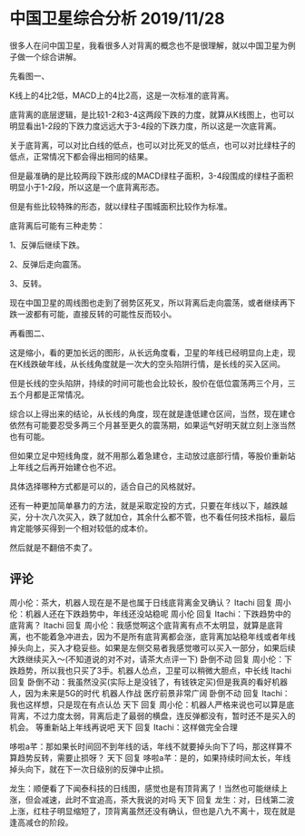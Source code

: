 # 中国卫星综合分析 2019/11/28

很多人在问中国卫星，我看很多人对背离的概念也不是很理解，就以中国卫星为例子做一个综合讲解。

先看图一、

K线上的4比2低，MACD上的4比2高，这是一次标准的底背离。

底背离的底层逻辑，是比较1-2和3-4这两段下跌的力度，就算从K线图上，也可以明显看出1-2段的下跌力度远远大于3-4段的下跌力度，所以这是一次底背离。

关于底背离，可以对比白线的低点，也可以对比死叉的低点，也可以对比绿柱子的低点，正常情况下都会得出相同的结果。

但是最准确的是比较两段下跌形成的MACD绿柱子面积，3-4段围成的绿柱子面积明显小于1-2段，所以这是一个底背离形态。

但是有些比较特殊的形态，就以绿柱子围城面积比较作为标准。

底背离后可能有三种走势：

1、反弹后继续下跌。

2、反弹后走向震荡。

3、反转。

现在中国卫星的周线图也走到了弱势区死叉，所以背离后走向震荡，或者继续再下跌一波都有可能，直接反转的可能性反而较小。

再看图二、

这是缩小，看的更加长远的图形，从长远角度看，卫星的年线已经明显向上走，现在K线跌破年线，从长线角度就是一次大的空头陷阱行情，是长线的买入区间。

但是长线的空头陷阱，持续的时间可能也会比较长，股价在低位震荡两三个月，三五个月都是正常情况。

综合以上得出来的结论，从长线的角度，现在就是逢低建仓区间，当然，现在建仓依然有可能要忍受多两三个月甚至更久的震荡期，如果运气好明天就立刻上涨当然也有可能。

但如果立足中短线角度，就不用那么着急建仓，主动放过底部行情，等股价重新站上年线之后再开始建仓也不迟。

具体选择哪种方式都是可以的，适合自己的风格就好。

还有一种更加简单暴力的方法，就是采取定投的方式，只要在年线以下，越跌越买，分十次八次买入，跌了就加仓，其余什么都不管，也不看任何技术指标，最后肯定能够买得到一个相对较低的成本价。

然后就是不翻倍不卖了。

## 评论
周小伦：茶大，机器人现在是不是也属于日线底背离金叉确认？
Itachi 回复 周小伦：机器人还在下跌趋势中，年线还没站稳呢
周小伦 回复 Itachi：下跌趋势中的底背离？
Itachi 回复 周小伦：我感觉啊这个底背离有点不太明显，就算是底背离，也不能着急冲进去，因为不是所有底背离都会涨，底背离加站稳年线或者年线掉头向上，买入才稳妥些。如果是左侧交易者我感觉嗷可以买入一部分，如果后续大跌继续买入～(不知道说的对不对，请茶大点评一下)
卧倒不动 回复 周小伦：下跌趋势，所以我也只买了3手。机器人怂点，卫星可以稍微大胆点，中长线
Itachi 回复 卧倒不动：我虽然没买(实际上是没钱了，有钱铁定买)但是我真的看好机器人，因为未来是5G的时代   机器人作战  医疗前景非常广阔
卧倒不动 回复 Itachi：我也这样想，只是现在有点认怂
天下 回复 周小伦：机器人严格来说也可以算是底背离，不过力度太弱，背离后走了最弱的横盘，连反弹都没有，暂时还不是买入的机会。
等重新站上年线再说吧
天下 回复 Itachi：这样做完全合理

哆啦a芊：那如果长时间回不到年线的话，年线不就要掉头向下了吗，那这样算不算趋势反转，需要止损呀？
天下 回复 哆啦a芊：是的，如果持续时间太长，年线掉头向下，就在下一次日级别的反弹中止损。

龙生：顺便看了下闻泰科技的日线图，感觉也是有顶背离了！当然也可能继续上涨，但会减速，此时不宜追高，茶大我说的对吗
天下 回复 龙生：对，日线第二波上涨，红柱子明显缩短了，顶背离虽然还没有确认，但也是八九不离十，现在就是逢高减仓的阶段。
